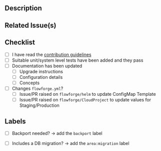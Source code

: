 ## Description

<!-- Describe your changes in detail -->

## Related Issue(s)

<!-- What issue does this PR relate to? -->

## Checklist

<!-- https://flowforge.com/handbook/development/#defining-done -->

 - [ ] I have read the [contribution guidelines](https://github.com/flowforge/flowforge/blob/main/CONTRIBUTING.md)
 - [ ] Suitable unit/system level tests have been added and they pass <!-- If not adding test coverage, please clarify why not? -->
 - [ ] Documentation has been updated
    - [ ] Upgrade instructions
    - [ ] Configuration details
    - [ ] Concepts
 - [ ] Changes `flowforge.yml`?
    - [ ] Issue/PR raised on `flowforge/helm` to update ConfigMap Template
    - [ ] Issue/PR raised on `flowforge/CloudProject` to update values for Staging/Production

## Labels

 - [ ] Backport needed? -> add the `backport` label
 - [ ] Includes a DB migration? -> add the `area:migration` label

